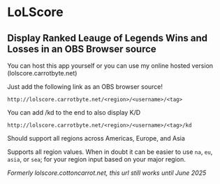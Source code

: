 # LoLScore
## Display Ranked Leauge of Legends Wins and Losses in an OBS Browser source

You can host this app yourself or you can use my online hosted version (lolscore.carrotbyte.net)

Just add the following link as an OBS browser source!

`http://lolscore.carrotbyte.net/<region>/<username>/<tag>`

You can add /kd to the end to also display K/D

`http://lolscore.carrotbyte.net/<region>/<username>/<tag>/kd`

Should support all regions across Americas, Europe, and Asia

Supports all region values. When in doubt it can be easier to use `na`, `eu`, `asia`, or `sea`; for your region input based on your major region. 

*Formerly lolscore.cottoncarrot.net, this url still works until June 2025*
